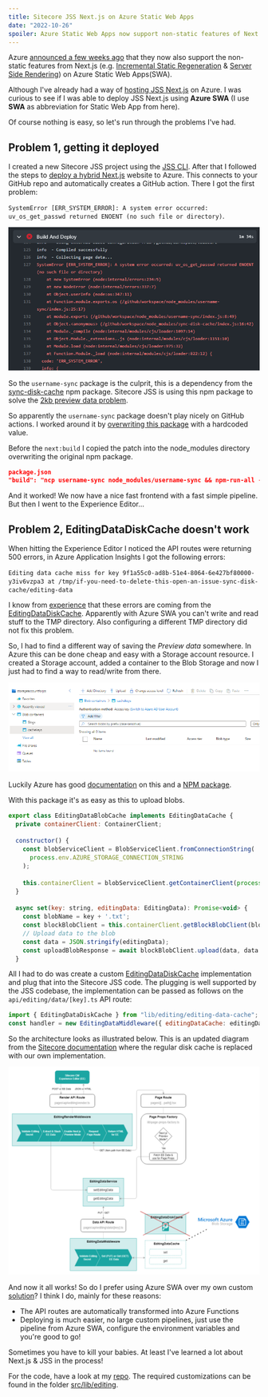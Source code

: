 ```yaml
---
title: Sitecore JSS Next.js on Azure Static Web Apps
date: "2022-10-26"
spoiler: Azure Static Web Apps now support non-static features of Next.js, including Incremental Static Regeneration and Server Side Rendering. Learn more about the steps taken to deploy a Sitecore JSS Next.js project to Azure Static Web Apps, including working around problems encountered.
---
```


Azure [announced a few weeks ago](https://techcommunity.microsoft.com/t5/apps-on-azure-blog/extending-next-js-support-in-azure-static-web-apps/ba-p/3627975) that they now also support the non-static features from Next.js (e.g. [Incremental Static Regeneration](https://nextjs.org/docs/basic-features/data-fetching/incremental-static-regeneration) & [Server Side Rendering](https://nextjs.org/docs/basic-features/data-fetching/get-server-side-props)) on Azure Static Web Apps(SWA).

Although I've already had a way of [hosting JSS Next.js](/blog/sitecore-nextjs-without-vercel) on Azure. I was curious to see if I was able to deploy JSS Next.js using **Azure SWA** (I use **SWA** as abbreviation for Static Web App from here).

Of course nothing is easy, so let's run through the problems I've had.

## Problem 1, getting it deployed

I created a new Sitecore JSS project using the [JSS CLI](https://doc.sitecore.com/xp/en/developers/hd/190/sitecore-headless-development/walkthrough--creating-a-jss-next-js-application-with-the-jss-cli.html). After that I followed the steps to [deploy a hybrid Next.js](https://learn.microsoft.com/en-us/azure/static-web-apps/deploy-nextjs-hybrid) website to Azure. This connects to your GitHub repo and automatically creates a GitHub action. There I got the first problem:

`SystemError [ERR_SYSTEM_ERROR]: A system error occurred: uv_os_get_passwd returned ENOENT (no such file or directory)`.

![GitHub action error](/blog/action-error.png)

So the `username-sync` package is the culprit, this is a dependency from the [sync-disk-cache](https://www.npmjs.com/package/sync-disk-cache) npm package. Sitecore JSS is using this npm package to solve the [2kb preview data problem](https://nextjs.org/docs/advanced-features/preview-mode#previewdata-size-limits).

So apparently the `username-sync` package doesn't play nicely on GitHub actions. I worked around it by [overwriting this package](https://github.com/erwinsmit/swa-jss/tree/master/username-sync) with a hardcoded value.

Before the `next:build` I copied the patch into the node_modules directory overwriting the original npm package.

```json
package.json
"build": "ncp username-sync node_modules/username-sync && npm-run-all --serial bootstrap next:build"
```

And it worked! We now have a nice fast frontend with a fast simple pipeline. But then I went to the Experience Editor...

## Problem 2, EditingDataDiskCache doesn't work

When hitting the Experience Editor I noticed the API routes were returning 500 errors, in Azure Application Insights I got the following errors:

`Editing data cache miss for key 9f1a55c0-ad8b-51e4-8064-6e427bf80000-y3iv6vzpa3 at /tmp/if-you-need-to-delete-this-open-an-issue-sync-disk-cache/editing-data`

I know from [experience](/blog/sitecore-jss-on-azure-functions/) that these errors are coming from the [EditingDataDiskCache](https://github.com/Sitecore/jss/blob/dev/packages/sitecore-jss-nextjs/src/editing/editing-data-cache.ts). Apparently with Azure SWA you can't write and read stuff to the TMP directory. Also configuring a different TMP directory did not fix this problem.

So, I had to find a different way of saving the _Preview data_ somewhere. In Azure this can be done cheap and easy with a Storage account resource. I created a Storage account, added a container to the Blob Storage and now I just had to find a way to read/write from there.

![Blob storage](/blog/blob-storage.png)

Luckily Azure has good [documentation](https://learn.microsoft.com/en-us/azure/storage/blobs/storage-quickstart-blobs-nodejs?tabs=environment-variable-windows#upload-blobs-to-a-container) on this and a [NPM package](https://www.npmjs.com/package/@azure/storage-blob).

With this package it's as easy as this to upload blobs.

```javascript
export class EditingDataBlobCache implements EditingDataCache {
  private containerClient: ContainerClient;

  constructor() {
    const blobServiceClient = BlobServiceClient.fromConnectionString(
      process.env.AZURE_STORAGE_CONNECTION_STRING
    );

    this.containerClient = blobServiceClient.getContainerClient(process.env.AZURE_BLOB_CONTAINER);
  }

  async set(key: string, editingData: EditingData): Promise<void> {
    const blobName = key + '.txt';
    const blockBlobClient = this.containerClient.getBlockBlobClient(blobName);
    // Upload data to the blob
    const data = JSON.stringify(editingData);
    const uploadBlobResponse = await blockBlobClient.upload(data, data.length);
  }
```

All I had to do was create a custom [EditingDataDiskCache](https://github.com/erwinsmit/swa-jss/blob/master/src/lib/editing/editing-data-cache.ts) implementation and plug that into the Sitecore JSS code. The plugging is well supported by the JSS codebase, the implementation can be passed as follows on the `api/editing/data/[key].ts` API route:

```javascript
import { EditingDataDiskCache } from "lib/editing/editing-data-cache";
const handler = new EditingDataMiddleware({ editingDataCache: editingDataCache }).getHandler();
```

So the architecture looks as illustrated below. This is an updated diagram from the [Sitecore documentation](https://doc.sitecore.com/xp/en/developers/hd/190/sitecore-headless-development/architecture-and-apis-for-integrating-jss-next-js-apps-with-sitecore-editors.html) where the regular disk cache is replaced with our own implementation.

![New architecture](/blog/new-architecture.png)

And now it all works! So do I prefer using Azure SWA over my own custom [solution](/sitecore-nextjs-without-vercel)? I think I do, mainly for these reasons:

- The API routes are automatically transformed into Azure Functions
- Deploying is much easier, no large custom pipelines, just use the pipeline from Azure SWA, configure the environment variables and you're good to go!

Sometimes you have to kill your babies. At least I've learned a lot about Next.js & JSS in the process!

For the code, have a look at my [repo](https://github.com/erwinsmit/swa-jss). The required customizations can be found in the folder [src/lib/editing](https://github.com/erwinsmit/swa-jss/tree/master/src/lib/editing).
